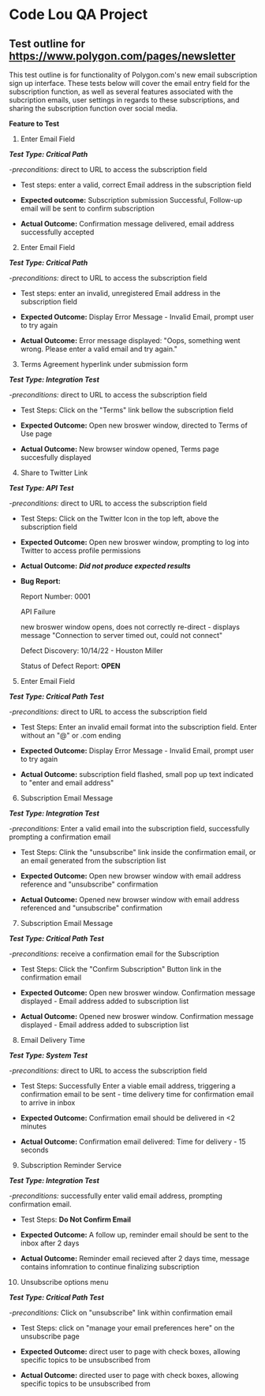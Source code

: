 # Code Lou QA Project
## Test outline for https://www.polygon.com/pages/newsletter

This test outline is for functionality of Polygon.com's new email subscription sign up interface. These tests below will cover the email entry field for the subscription function, as well as several features associated with the subcription emails, user settings in regards to these subscriptions, and sharing the subscription function over social media.

**Feature to Test**
1. Enter Email Field

***Test Type: Critical Path***

*-preconditions:* direct to URL to access the subscription field 

* Test steps: enter a valid, correct Email address in the subscription field

* **Expected outcome:** Subscription submission Successful, Follow-up email will be sent to confirm subscription

* **Actual Outcome:** Confirmation message delivered, email address successfully accepted

2. Enter Email Field

***Test Type: Critical Path***

*-preconditions:* direct to URL to access the subscription field 

* Test steps: enter an invalid, unregistered Email address in the subscription field

* **Expected Outcome:** Display Error Message - Invalid Email, prompt user to try again

* **Actual Outcome:** Error message displayed: "Oops, something went wrong. Please enter a valid email and try again."

3. Terms Agreement hyperlink under submission form

***Test Type: Integration Test***

*-preconditions:* direct to URL to access the subscription field

* Test Steps: Click on the "Terms" link bellow the subscription field

* **Expected Outcome:** Open new broswer window, directed to Terms of Use page

* **Actual Outcome:** New browser window opened, Terms page succesfully displayed 

4. Share to Twitter Link

***Test Type: API Test***

*-preconditions:* direct to URL to access the subscription field

* Test Steps: Click on the Twitter Icon in the top left, above the subscription field 

* **Expected Outcome:** Open new broswer window, prompting to log into Twitter to access profile permissions

* **Actual Outcome:** ***Did not produce expected results*** 

* **Bug Report:** 
 
    Report Number: 0001
    
    API Failure
  
    new broswer window opens, does not correctly re-direct - displays message "Connection to server timed out, could not connect"
    
    Defect Discovery: 10/14/22 - Houston Miller
    
    Status of Defect Report: **OPEN**
   

5. Enter Email Field

***Test Type: Critical Path Test***

*-preconditions:* direct to URL to access the subscription field

* Test Steps: Enter an invalid email format into the subscription field. Enter without an "@" or .com ending

* **Expected Outcome:** Display Error Message - Invalid Email, prompt user to try again

* **Actual Outcome:** subscription field flashed, small pop up text indicated to "enter and email address"

6. Subscription Email Message

***Test Type: Integration Test***

*-preconditions:* Enter a valid email into the subscription field, successfully prompting a confirmation email

* Test Steps: Clink the "unsubscribe" link inside the confirmation email, or an email generated from the subscription list

* **Expected Outcome:** Open new browser window with email address reference and "unsubscribe" confirmation

* **Actual Outcome:** Opened new browser window with email address referenced and "unsubscribe" confirmation

7. Subscription Email Message

***Test Type: Critical Path Test***

*-preconditions:* receive a confirmation email for the Subscription 

* Test Steps: Click the "Confirm Subscription" Button link in the confirmation email 

* **Expected Outcome:** Open new broswer window. Confirmation message displayed - Email address added to subscription list

* **Actual Outcome:** Opened new broswer window. Confirmation message displayed - Email address added to subscription list

8. Email Delivery Time

***Test Type: System Test***

*-preconditions:* direct to URL to access the subscription field 

* Test Steps: Successfully Enter a viable email address, triggering a confirmation email to be sent - time delivery time for confirmation email to arrive in inbox

* **Expected Outcome:** Confirmation email should be delivered in <2 minutes

* **Actual Outcome:** Confirmation email delivered: Time for delivery - 15 seconds

9. Subscription Reminder Service

***Test Type: Integration Test***

*-preconditions:* successfully enter valid email address, prompting confirmation email. 

* Test Steps: **Do Not Confirm Email**

* **Expected Outcome:** A follow up, reminder email should be sent to the inbox after 2 days

* **Actual Outcome:** Reminder email recieved after 2 days time, message contains infomration to continue finalizing subscription 

10. Unsubscribe options menu

***Test Type: Critical Path Test***

*-preconditions:* Click on "unsubscribe" link within confirmation email

* Test Steps: click on "manage your email preferences here" on the unsubscribe page 

* **Expected Outcome:** direct user to page with check boxes, allowing specific topics to be unsubscribed from

* **Actual Outcome:** directed user to page with check boxes, allowing specific topics to be unsubscribed from
